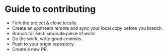 # Guide to contributing

*  Fork the project & clone locally.
*  Create an upstream remote and sync your local copy before you branch.
*  Branch for each separate piece of work.
*  Do the work, write good commits.
*  Push to your origin repository.
*  Create a new PR.
